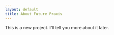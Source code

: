 ```yaml
---
layout: default
title: About Future Praxis
---
```

This is a new project. I'll tell you more about it later.
